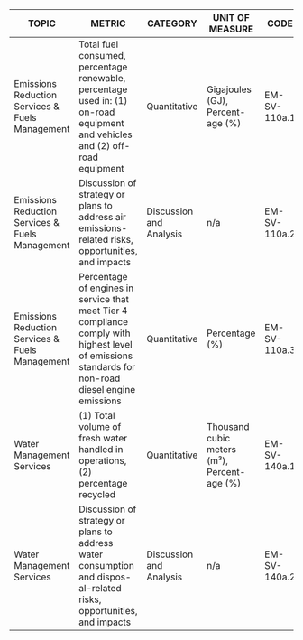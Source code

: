 | TOPIC | METRIC | CATEGORY | UNIT OF MEASURE | CODE |
|-------|--------|----------|-----------------|------|
| Emissions Reduction Services & Fuels Management | Total fuel consumed, percentage renewable, percentage used in: (1) on-road equipment and vehicles and (2) off-road equipment | Quantitative | Gigajoules (GJ), Percent- age (%) | EM-SV-110a.1 |
| Emissions Reduction Services & Fuels Management | Discussion of strategy or plans to address air emissions-related risks, opportunities, and impacts | Discussion and Analysis | n/a | EM-SV-110a.2 |
| Emissions Reduction Services & Fuels Management | Percentage of engines in service that meet Tier 4 compliance comply with highest level of emissions standards for non-road diesel engine emissions | Quantitative | Percentage (%) | EM-SV-110a.3 |
| Water Management Services | (1) Total volume of fresh water handled in operations, (2) percentage recycled | Quantitative | Thousand cubic meters (m³), Percent- age (%) | EM-SV-140a.1 |
| Water Management Services | Discussion of strategy or plans to address water consumption and dispos- al-related risks, opportunities, and impacts | Discussion and Analysis | n/a | EM-SV-140a.2 |